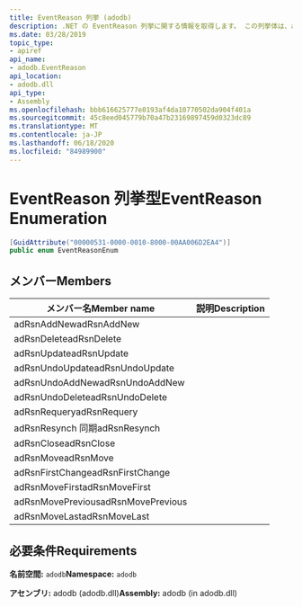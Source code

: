 ```yaml
---
title: EventReason 列挙 (adodb)
description: .NET の EventReason 列挙に関する情報を取得します。 この列挙体は、adodb 名前空間と adodb アセンブリ (adodb.dll ライブラリ内) にあります。
ms.date: 03/28/2019
topic_type:
- apiref
api_name:
- adodb.EventReason
api_location:
- adodb.dll
api_type:
- Assembly
ms.openlocfilehash: bbb616625777e0193af4da10770502da904f401a
ms.sourcegitcommit: 45c8eed045779b70a47b23169897459d0323dc89
ms.translationtype: MT
ms.contentlocale: ja-JP
ms.lasthandoff: 06/18/2020
ms.locfileid: "84989900"
---
```

# <a name="eventreason-enumeration"></a><span data-ttu-id="bcf0a-104">EventReason 列挙型</span><span class="sxs-lookup"><span data-stu-id="bcf0a-104">EventReason Enumeration</span></span>

```csharp
[GuidAttribute("00000531-0000-0010-8000-00AA006D2EA4")]
public enum EventReasonEnum
```

## <a name="members"></a><span data-ttu-id="bcf0a-105">メンバー</span><span class="sxs-lookup"><span data-stu-id="bcf0a-105">Members</span></span>

| <span data-ttu-id="bcf0a-106">メンバー名</span><span class="sxs-lookup"><span data-stu-id="bcf0a-106">Member name</span></span>  | <span data-ttu-id="bcf0a-107">説明</span><span class="sxs-lookup"><span data-stu-id="bcf0a-107">Description</span></span>  |
|---|---|
|<span data-ttu-id="bcf0a-108">adRsnAddNew</span><span class="sxs-lookup"><span data-stu-id="bcf0a-108">adRsnAddNew</span></span>  |   |
|<span data-ttu-id="bcf0a-109">adRsnDelete</span><span class="sxs-lookup"><span data-stu-id="bcf0a-109">adRsnDelete</span></span>  |   |
|<span data-ttu-id="bcf0a-110">adRsnUpdate</span><span class="sxs-lookup"><span data-stu-id="bcf0a-110">adRsnUpdate</span></span>  |   |
|<span data-ttu-id="bcf0a-111">adRsnUndoUpdate</span><span class="sxs-lookup"><span data-stu-id="bcf0a-111">adRsnUndoUpdate</span></span>  |   |
|<span data-ttu-id="bcf0a-112">adRsnUndoAddNew</span><span class="sxs-lookup"><span data-stu-id="bcf0a-112">adRsnUndoAddNew</span></span>  |   |
|<span data-ttu-id="bcf0a-113">adRsnUndoDelete</span><span class="sxs-lookup"><span data-stu-id="bcf0a-113">adRsnUndoDelete</span></span>  |   |
|<span data-ttu-id="bcf0a-114">adRsnRequery</span><span class="sxs-lookup"><span data-stu-id="bcf0a-114">adRsnRequery</span></span>  |   |
|<span data-ttu-id="bcf0a-115">adRsnResynch 同期</span><span class="sxs-lookup"><span data-stu-id="bcf0a-115">adRsnResynch</span></span>  |   |
| <span data-ttu-id="bcf0a-116">adRsnClose</span><span class="sxs-lookup"><span data-stu-id="bcf0a-116">adRsnClose</span></span>  |   |
| <span data-ttu-id="bcf0a-117">adRsnMove</span><span class="sxs-lookup"><span data-stu-id="bcf0a-117">adRsnMove</span></span>  |   |
| <span data-ttu-id="bcf0a-118">adRsnFirstChange</span><span class="sxs-lookup"><span data-stu-id="bcf0a-118">adRsnFirstChange</span></span>  |   |
| <span data-ttu-id="bcf0a-119">adRsnMoveFirst</span><span class="sxs-lookup"><span data-stu-id="bcf0a-119">adRsnMoveFirst</span></span>  |   |
| <span data-ttu-id="bcf0a-120">adRsnMovePrevious</span><span class="sxs-lookup"><span data-stu-id="bcf0a-120">adRsnMovePrevious</span></span>  |   |
| <span data-ttu-id="bcf0a-121">adRsnMoveLast</span><span class="sxs-lookup"><span data-stu-id="bcf0a-121">adRsnMoveLast</span></span>  |   |

## <a name="requirements"></a><span data-ttu-id="bcf0a-122">必要条件</span><span class="sxs-lookup"><span data-stu-id="bcf0a-122">Requirements</span></span>

<span data-ttu-id="bcf0a-123">**名前空間:** `adodb`</span><span class="sxs-lookup"><span data-stu-id="bcf0a-123">**Namespace:** `adodb`</span></span>

<span data-ttu-id="bcf0a-124">**アセンブリ:** adodb (adodb.dll)</span><span class="sxs-lookup"><span data-stu-id="bcf0a-124">**Assembly:** adodb (in adodb.dll)</span></span>
